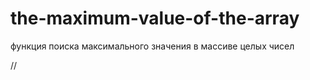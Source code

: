 # the-maximum-value-of-the-array
функция поиска максимального значения в массиве целых чисел

//


<script>
var arr = [700,30,40,10,1,8,300,102,1,400];

//
function arrlen(arrin){
    var result = 0;
    for(var i = 0; i < arrin.length; i++)
        if (arrin[i] != undefined)
          result++;
    return result;
}
//
function maxout(arrin,arrln)
{
  var max=0;
  for (var i = 0; i < arrln; i++)
    {
      if(arr[i]>max){max=arr[i];}  
    }
  return max;
}

alert(maxout(arr,arrlen(arr)));
</script>
